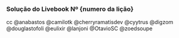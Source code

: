 ### Solução do Livebook Nº {numero da lição}

cc @anabastos @camilotk @cherryramatisdev @cyytrus @digzom @douglastofoli @eulixir @lanjoni @OtavioSC @zoedsoupe
